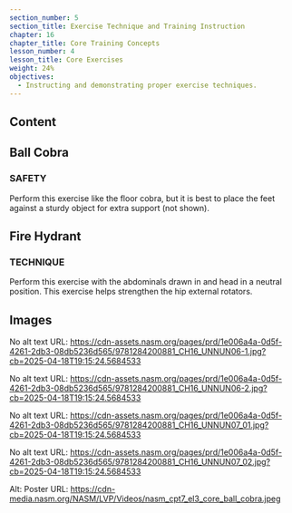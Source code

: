 ```yaml
---
section_number: 5
section_title: Exercise Technique and Training Instruction
chapter: 16
chapter_title: Core Training Concepts
lesson_number: 4
lesson_title: Core Exercises
weight: 24%
objectives:
  - Instructing and demonstrating proper exercise techniques.
---
```


## Content
## Ball Cobra

### SAFETY

Perform this exercise like the floor cobra, but it is best to place the feet against a sturdy object for extra support (not shown).

## Fire Hydrant

### TECHNIQUE

Perform this exercise with the abdominals drawn in and head in a neutral position. This exercise helps strengthen the hip external rotators.

## Images

No alt text
URL: https://cdn-assets.nasm.org/pages/prd/1e006a4a-0d5f-4261-2db3-08db5236d565/9781284200881_CH16_UNNUN06-1.jpg?cb=2025-04-18T19:15:24.5684533

No alt text
URL: https://cdn-assets.nasm.org/pages/prd/1e006a4a-0d5f-4261-2db3-08db5236d565/9781284200881_CH16_UNNUN06-2.jpg?cb=2025-04-18T19:15:24.5684533

No alt text
URL: https://cdn-assets.nasm.org/pages/prd/1e006a4a-0d5f-4261-2db3-08db5236d565/9781284200881_CH16_UNNUN07_01.jpg?cb=2025-04-18T19:15:24.5684533

No alt text
URL: https://cdn-assets.nasm.org/pages/prd/1e006a4a-0d5f-4261-2db3-08db5236d565/9781284200881_CH16_UNNUN07_02.jpg?cb=2025-04-18T19:15:24.5684533

Alt: Poster
URL: https://cdn-media.nasm.org/NASM/LVP/Videos/nasm_cpt7_el3_core_ball_cobra.jpeg